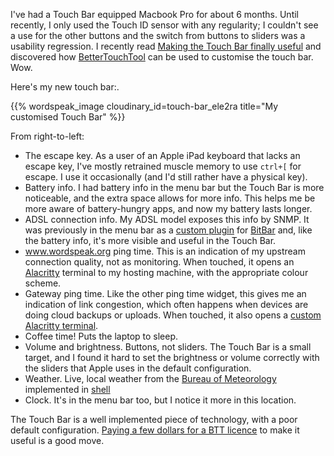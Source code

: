 <!--
.. title: Making the Touch Bar useful
.. slug: making-the-touch-bar-useful
.. date: 2018-05-12 06:58:50 UTC+10:00
.. tags: Technology
.. category: 
.. link: 
.. description: 
.. spellcheck_exceptions: BetterTouchTool,BTT,ADSL,SNMP,BitBar,ctrl,Alacritty
.. type: text
-->

I've had a Touch Bar equipped Macbook Pro for about 6 months. Until recently, I only used the Touch ID sensor with any regularity; I couldn't see a use for the other buttons and the switch from buttons to sliders was a usability regression. I recently read [Making the Touch Bar finally useful](http://vas3k.com/blog/touchbar/) and discovered how [BetterTouchTool](https://folivora.ai/) can be used to customise the touch bar. Wow.

Here's my new touch bar:.

{{% wordspeak_image cloudinary_id=touch-bar_ele2ra title="My customised Touch Bar" %}}

From right-to-left:

* The escape key. As a user of an Apple iPad keyboard that lacks an escape key, I've mostly retrained muscle memory to use `ctrl+[` for escape. I use it occasionally (and I'd still rather have a physical key).
* Battery info. I had battery info in the menu bar but the Touch Bar is more noticeable, and the extra space allows for more info. This helps me be more aware of battery-hungry apps, and now my battery lasts longer.
* ADSL connection info. My ADSL model exposes this info by SNMP. It was previously in the menu bar as a [custom plugin](https://github.com/edwinsteele/bitbar-plugins/blob/13752ceb419d07bf7b6cf1f32d709ba06f7b4a10/Network/wan_status.10m.sh) for [BitBar](https://getbitbar.com/) and, like the battery info, it's more visible and useful in the Touch Bar.
* www.wordspeak.org ping time. This is an indication of my upstream connection quality, not as monitoring. When touched, it opens an [Alacritty](https://github.com/jwilm/alacritty) terminal to my hosting machine, with the appropriate colour scheme.
* Gateway ping time. Like the other ping time widget, this gives me an indication of link congestion, which often happens when devices are doing cloud backups or uploads. When touched, it also opens a [custom Alacritty terminal](https://github.com/edwinsteele/dotfiles/blob/master/alacritty-gateway.yml).
* Coffee time! Puts the laptop to sleep.
* Volume and brightness. Buttons, not sliders. The Touch Bar is a small target, and I found it hard to set the brightness or volume correctly with the sliders that Apple uses in the default configuration.
* Weather. Live, local weather from the [Bureau of Meteorology](https://www.bom.gov.au) implemented in [shell](https://github.com/edwinsteele/dotfiles/blob/master/btt-weather.sh)
* Clock. It's in the menu bar too, but I notice it more in this location.


The Touch Bar is a well implemented piece of technology, with a poor default configuration. [Paying a few dollars for a BTT licence](https://www.folivora.ai/buy) to make it useful is a good move.